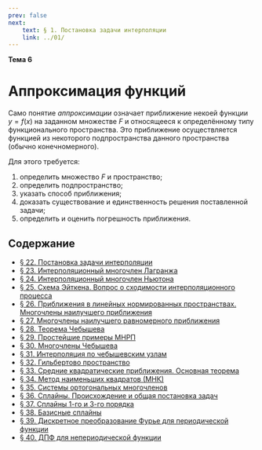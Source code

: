 ```yaml
---
prev: false
next:
    text: § 1. Постановка задачи интерполяции
    link: ../01/
---
```


**Тема 6**

# Аппроксимация функций

Само понятие *аппроксимации* означает приближение некоей функции $y = f(x)$ на заданном множестве $F$ и относящееся к определённому типу функционального пространства. Это приближение осуществляется функцией из некоторого подпространства данного пространства (обычно конечномерного).

Для этого требуется:
1. определить множество $F$ и пространство;
2. определить подпространство;
3. указать способ приближения;
4. доказать существование и единственность решения поставленной задачи;
5. определить и оценить погрешность приближения.

## Содержание

* [§ 22. Постановка задачи интерполяции](../01/)
* [§ 23. Интерполяционный многочлен Лагранжа](../02/)
* [§ 24. Интерполяционный многочлен Ньютона](../03/)
* [§ 25. Схема Эйткена. Вопрос о сходимости интерполяционного процесса](../04/)
* [§ 26. Приближения в линейных нормированных пространствах. Многочлены наилучшего приближения](../05/)
* [§ 27. Многочлены наилучшего равномерного приближения](../06/)
* [§ 28. Теорема Чебышева](../07/)
* [§ 29. Простейшие примеры МНРП](../08/)
* [§ 30. Многочлены Чебышева](../09/)
* [§ 31. Интерполяция по чебышевским узлам](../10/)
* [§ 32. Гильбертово пространство](../11/)
* [§ 33. Средние квадратические приближения. Основная теорема](../12/)
* [§ 34. Метод наименьших квадратов (МНК)](../13/)
* [§ 35. Системы ортогональных многочленов](../14/)
* [§ 36. Сплайны. Происхождение и общая постановка задач](../15/)
* [§ 37. Сплайны 1-го и 3-го порядка](../16/)
* [§ 38. Базисные сплайны](../17/)
* [§ 39. Дискретное преобразование Фурье для периодической функции](../18/)
* [§ 40. ДПФ для непериодической функции](../19/)